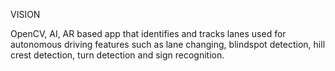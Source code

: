 VISION

OpenCV, AI, AR based app that identifies and tracks lanes used for autonomous driving features such as lane changing, blindspot detection, hill crest detection, turn detection and sign recognition.


